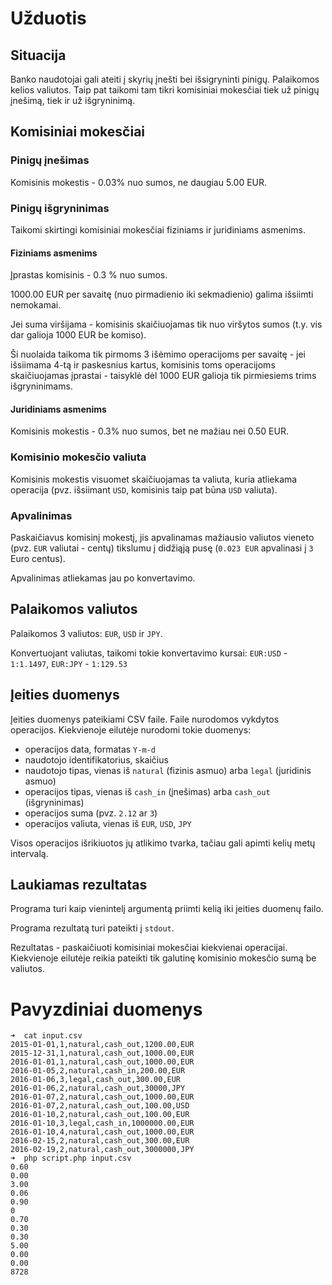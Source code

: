 # Užduotis
## Situacija

Banko naudotojai gali ateiti į skyrių įnešti bei išsigryninti pinigų. Palaikomos kelios valiutos. Taip pat taikomi tam tikri komisiniai mokesčiai tiek už pinigų įnešimą, tiek ir už išgryninimą.

## Komisiniai mokesčiai

### Pinigų įnešimas

Komisinis mokestis - 0.03% nuo sumos, ne daugiau 5.00 EUR.

### Pinigų išgryninimas

Taikomi skirtingi komisiniai mokesčiai fiziniams ir juridiniams asmenims.

#### Fiziniams asmenims

Įprastas komisinis - 0.3 % nuo sumos.

1000.00 EUR per savaitę (nuo pirmadienio iki sekmadienio) galima išsiimti nemokamai.

Jei suma viršijama - komisinis skaičiuojamas tik nuo viršytos sumos (t.y. vis dar galioja 1000 EUR be komiso).

Ši nuolaida taikoma tik pirmoms 3 išėmimo operacijoms per savaitę - jei išsiimama 4-tą ir paskesnius kartus, komisinis toms operacijoms skaičiuojamas įprastai - taisyklė dėl 1000 EUR galioja tik pirmiesiems trims išgryninimams.

#### Juridiniams asmenims

Komisinis mokestis - 0.3% nuo sumos, bet ne mažiau nei 0.50 EUR.

### Komisinio mokesčio valiuta

Komisinis mokestis visuomet skaičiuojamas ta valiuta, kuria atliekama operacija (pvz. išsiimant `USD`, komisinis taip pat būna `USD` valiuta).

### Apvalinimas

Paskaičiavus komisinį mokestį, jis apvalinamas mažiausio valiutos vieneto (pvz. `EUR` valiutai - centų) tikslumu į didžiąją pusę (`0.023 EUR` apvalinasi į `3` Euro centus).

Apvalinimas atliekamas jau po konvertavimo.

## Palaikomos valiutos

Palaikomos 3 valiutos: `EUR`, `USD` ir `JPY`.

Konvertuojant valiutas, taikomi tokie konvertavimo kursai: `EUR:USD` - `1:1.1497`, `EUR:JPY` - `1:129.53`

## Įeities duomenys

Įeities duomenys pateikiami CSV faile. Faile nurodomos vykdytos operacijos. Kiekvienoje eilutėje nurodomi tokie duomenys:
- operacijos data, formatas `Y-m-d`
- naudotojo identifikatorius, skaičius
- naudotojo tipas, vienas iš `natural` (fizinis asmuo) arba `legal` (juridinis asmuo)
- operacijos tipas, vienas iš `cash_in` (įnešimas) arba `cash_out` (išgryninimas)
- operacijos suma (pvz. `2.12` ar `3`)
- operacijos valiuta, vienas iš `EUR`, `USD`, `JPY`

Visos operacijos išrikiuotos jų atlikimo tvarka, tačiau gali apimti kelių metų intervalą.

## Laukiamas rezultatas

Programa turi kaip vienintelį argumentą priimti kelią iki įeities duomenų failo.

Programa rezultatą turi pateikti į `stdout`.

Rezultatas - paskaičiuoti komisiniai mokesčiai kiekvienai operacijai. Kiekvienoje eilutėje reikia pateikti tik galutinę komisinio mokesčio sumą be valiutos.

# Pavyzdiniai duomenys

```
➜  cat input.csv
2015-01-01,1,natural,cash_out,1200.00,EUR
2015-12-31,1,natural,cash_out,1000.00,EUR
2016-01-01,1,natural,cash_out,1000.00,EUR
2016-01-05,2,natural,cash_in,200.00,EUR
2016-01-06,3,legal,cash_out,300.00,EUR
2016-01-06,2,natural,cash_out,30000,JPY
2016-01-07,2,natural,cash_out,1000.00,EUR
2016-01-07,2,natural,cash_out,100.00,USD
2016-01-10,2,natural,cash_out,100.00,EUR
2016-01-10,3,legal,cash_in,1000000.00,EUR
2016-01-10,4,natural,cash_out,1000.00,EUR
2016-02-15,2,natural,cash_out,300.00,EUR
2016-02-19,2,natural,cash_out,3000000,JPY
➜  php script.php input.csv
0.60
0.00
3.00
0.06
0.90
0
0.70
0.30
0.30
5.00
0.00
0.00
8728
```